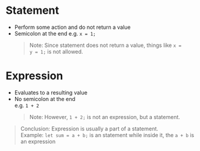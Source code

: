 # Statement
- Perform some action and do not return a value 
- Semicolon at the end 
    e.g. <code>x = 1;</code>  
    > Note: Since statement does not return a value, things like <code>x = y = 1;</code> is not allowed.  

# Expression
- Evaluates to a resulting value  
- No semicolon at the end  
    e.g. <code>1 + 2</code>  
    > Note: However, <code>1 + 2;</code> is not an expression, but a statement.  

> Conclusion: Expression is usually a part of a statement.  
> Example:
> <code>let sum = a + b;</code> is an statement while inside it, the <code>a + b</code> is an expression